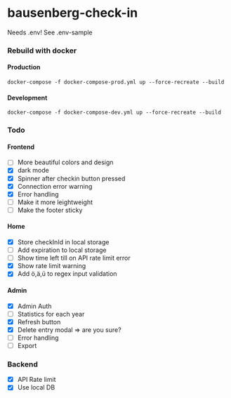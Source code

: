 # bausenberg-check-in

Needs .env! See .env-sample

### Rebuild with docker

#### Production

```
docker-compose -f docker-compose-prod.yml up --force-recreate --build
```

#### Development

```
docker-compose -f docker-compose-dev.yml up --force-recreate --build
```

### Todo

#### Frontend

- [ ] More beautiful colors and design
- [x] dark mode
- [x] Spinner after checkin button pressed
- [x] Connection error warning
- [x] Error handling
- [ ] Make it more leightweight
- [ ] Make the footer sticky

#### Home

- [x] Store checkInId in local storage
- [ ] Add expiration to local storage
- [ ] Show time left till on API rate limit error
- [x] Show rate limit warning
- [x] Add ö,ä,ü to regex input validation

#### Admin

- [x] Admin Auth
- [ ] Statistics for each year
- [x] Refresh button
- [x] Delete entry modal => are you sure?
- [ ] Error handling
- [ ] Export

### Backend

- [x] API Rate limit
- [x] Use local DB
